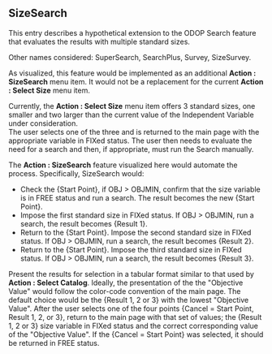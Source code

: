 ## SizeSearch

This entry describes a hypothetical extension to the ODOP Search feature that evaluates the results with multiple standard sizes.  

Other names considered:  SuperSearch, SearchPlus, Survey, SizeSurvey.  

As visualized, this feature would be implemented as an additional **Action : SizeSearch** menu item. 
It would not be a replacement for the current **Action : Select Size** menu item. 

Currently, the **Action : Select Size** menu item offers 3 standard sizes, 
one smaller and two larger than the current value of the Independent Variable under consideration.  
The user selects one of the three and is returned to the main page with the appropriate variable in FIXed status.
The user then needs to evaluate the need for a search and then, if appropriate, must run the Search manually.

The **Action : SizeSearch** feature visualized here would automate the process.
Specifically, SizeSearch would:  

- Check the {Start Point}, if OBJ > OBJMIN, confirm that the size variable is in FREE status and run a search. The result becomes the new {Start Point}.  
- Impose the first standard size in FIXed status.  If OBJ > OBJMIN, run a search, the result becomes {Result 1}.  
- Return to the {Start Point}. Impose the second standard size in FIXed status.  If OBJ > OBJMIN, run a search, the result becomes {Result 2}.  
- Return to the {Start Point}. Impose the third standard size in FIXed status.  If OBJ > OBJMIN, run a search, the result becomes {Result 3}.  

Present the results for selection in a tabular format similar to that used by **Action : Select Catalog**. 
Ideally, the presentation of the the "Objective Value" would follow the color-code convention of the main page. 
The default choice would be the {Result 1, 2 or 3} with the lowest "Objective Value".
After the user selects one of the four points {Cancel = Start Point, Result 1, 2, or 3}, return to the main page with that set of values; 
the {Result 1, 2 or 3} size variable in FIXed status and the correct corresponding value of the "Objective Value". 
If the {Cancel = Start Point} was selected, it should be returned in FREE status.

